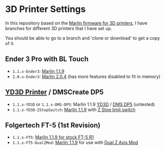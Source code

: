 # 3D Printer Settings


In this repository based on the [Marlin firmware for 3D printers](http://marlinfw.org), I have branches for different 3D printers that I have set up.

You should be able to go to a branch and 'clone or download' to get a copy of it.


Ender 3 Pro with BL Touch
--
* `1.1.x-Ender3`: [Marlin 1.1.9](https://github.com/clintonblackmore/Marlin/tree/1.1.x-Ender3)
* `2.0.x-Ender3`: [Marlin 2.0.4](https://github.com/clintonblackmore/Marlin/tree/2.0.x-Ender3) (has more features disabled to fit in memory)

[YD3D Printer](http://www.ydcanada.ca/index.php/product-category/yd3d-3d-printer/) / DMSCreate DP5
--
* `1.1.x-YD3D` or `1.1.x-DMS-DP5`: Marlin 1.1.9 [YD3D](https://github.com/clintonblackmore/Marlin/tree/1.1.x-YD3D) / [DMS DP5](https://github.com/clintonblackmore/Marlin/tree/1.1.x-DMS-DP5) (untested)
* `1.1.x-YD3D-ZStopSwitch`: [Marlin 1.1.9](https://github.com/clintonblackmore/Marlin/tree/1.1.x-YD3D-ZStopSwitch) with [Z Stop limit switch](https://www.thingiverse.com/thing:1479176)

Folgertech FT-5 (1st Revision)
--
* `1.1.x-FT5`: [Marlin 1.1.9 for stock FT-5 R1](https://github.com/clintonblackmore/Marlin/tree/1.1.x-FT5)
* `1.1.x-FT5-DualZMod`: [Marlin 1.1.9](https://github.com/clintonblackmore/Marlin/tree/1.1.x-FT5-DualZMod) for use with [Dual Z Axis Mod](http://dustincorbin.weebly.com/blog/folger-tech-ft-5-dual-z-stepperendstops-mod)

